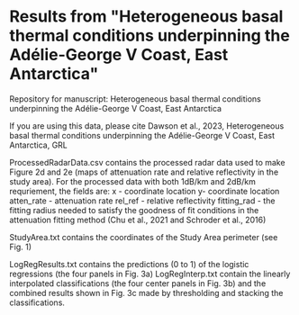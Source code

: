 # Results from "Heterogeneous basal thermal conditions underpinning the Adélie-George V Coast, East Antarctica"
Repository for manuscript: Heterogeneous basal thermal conditions underpinning the Adélie-George V Coast, East Antarctica

If you are using this data, please cite Dawson et al., 2023, Heterogeneous basal thermal conditions underpinning the Adélie-George V Coast, East Antarctica, GRL

ProcessedRadarData.csv contains the processed radar data used to make Figure 2d and 2e (maps of attenuation rate and relative reflectivity in the study area).
For the processed data with both 1dB/km and 2dB/km requriement, the fields are:
x - coordinate location
y- coordinate location
atten_rate - attenuation rate
rel_ref - relative reflectivity
fitting_rad - the fitting radius needed to satisfy the goodness of fit conditions in the attenuation fitting method (Chu et al., 2021 and Schroder et al., 2016)

StudyArea.txt contains the coordinates of the Study Area perimeter (see Fig. 1)

LogRegResults.txt contains the predictions (0 to 1) of the logistic regressions (the four panels in Fig. 3a)
LogRegInterp.txt contain the linearly interpolated classifications (the four center panels in Fig. 3b) and the combined results shown in Fig. 3c made by thresholding and stacking the classifications.
